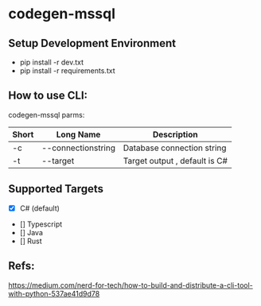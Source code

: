 # codegen-mssql

## Setup Development Environment

- pip install -r dev.txt
- pip install -r requirements.txt

## How to use CLI:

codegen-mssql parms:

| Short | Long Name          | Description                   |
| ----- | ------------------ | ----------------------------- |
| -c    | --connectionstring | Database connection string    |
| -t    | --target           | Target output , default is C# |

## Supported Targets

- [x] C# (default)
- [] Typescript
- [] Java
- [] Rust

## Refs:

https://medium.com/nerd-for-tech/how-to-build-and-distribute-a-cli-tool-with-python-537ae41d9d78
